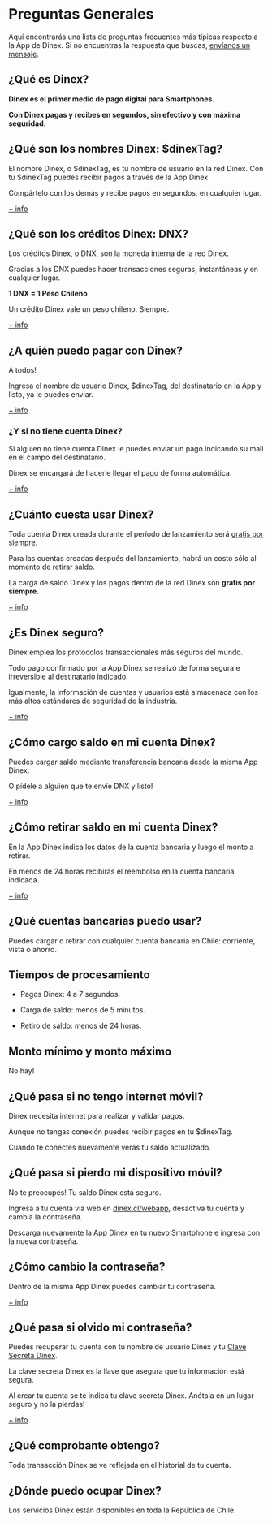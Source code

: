 # Preguntas Generales

Aquí encontrarás una lista de preguntas frecuentes más típicas respecto a la App de Dinex. Si no encuentras la respuesta que buscas, [envíanos un mensaje](../solicitud.md).


## ¿Qué es Dinex?

**Dinex es el primer medio de pago digital para Smartphones.**

**Con Dinex pagas y recibes en segundos, sin efectivo y con máxima seguridad.**


## ¿Qué son los nombres Dinex: $dinexTag?

El nombre Dinex, o $dinexTag, es tu nombre de usuario en la red Dinex. Con tu $dinexTag puedes recibir pagos a través de la App Dinex.

Compártelo con los demás y recibe pagos en segundos, en cualquier lugar.

[+ info](../guias/cuenta/#dinextag)


## ¿Qué son los créditos Dinex: DNX?

Los créditos Dinex, o DNX, son la moneda interna de la red Dinex.

Gracias a los DNX puedes hacer transacciones seguras, instantáneas y en cualquier lugar.

<strong>1 DNX = 1 Peso Chileno</strong>

Un crédito Dinex vale un peso chileno. Siempre.

[+ info](../guias/cuenta/#saldo-dinex)


## ¿A quién puedo pagar con Dinex?

A todos!

Ingresa el nombre de usuario Dinex, $dinexTag, del destinatario en la App y listo, ya le puedes enviar.

[+ info](../guias/pagos)

<div style="display: none;">Pagar Enviar Transferir Transferencia</div>


### ¿Y si no tiene cuenta Dinex?

Si alguien no tiene cuenta Dinex le puedes enviar un pago indicando su mail en el campo del destinatario.

Dinex se encargará de hacerle llegar el pago de forma automática.

[+ info](../guias/pagos.md)


## ¿Cuánto cuesta usar Dinex?

Toda cuenta Dinex creada durante el período de lanzamiento será [gratis por siempre.](../guias/costos/#retirar-saldo-dinex)

Para las cuentas creadas después del lanzamiento, habrá un costo sólo al momento de retirar saldo.

La carga de saldo Dinex y los pagos dentro de la red Dinex son **gratis por siempre.**

[+ info](../guias/costos.md)
<div style="display: none;">Precio Costo Gratis</div>


## ¿Es Dinex seguro?

Dinex emplea los protocolos transaccionales más seguros del mundo.

Todo pago confirmado por la App Dinex se realizó de forma segura e irreversible al destinatario indicado.

Igualmente, la información de cuentas y usuarios está almacenada con los más altos estándares de seguridad de la industria.

[+ info](../guias/seguridad.md)


## ¿Cómo cargo saldo en mi cuenta Dinex?

Puedes cargar saldo mediante transferencia bancaria desde la misma App Dinex.

O pídele a alguien que te envíe DNX y listo!

[+ info](..guias/cargar-retirar/#cargar)


## ¿Cómo retirar saldo en mi cuenta Dinex?

En la App Dinex indica los datos de la cuenta bancaria y luego el monto a retirar.

En menos de 24 horas recibirás el reembolso en la cuenta bancaria indicada.

[+ info](..guias/cargar-retirar/#retirar)


## ¿Qué cuentas bancarias puedo usar?

Puedes cargar o retirar con cualquier cuenta bancaria en Chile: corriente, vista o ahorro.


## Tiempos de procesamiento

- Pagos Dinex: 4 a 7 segundos.

- Carga de saldo: menos de 5 minutos.

- Retiro de saldo: menos de 24 horas.


## Monto mínimo y monto máximo

No hay!


## ¿Qué pasa si no tengo internet móvil?

Dinex necesita internet para realizar y validar pagos.

Aunque no tengas conexión puedes recibir pagos en tu $dinexTag.

Cuando te conectes nuevamente verás tu saldo actualizado.


## ¿Qué pasa si pierdo mi dispositivo móvil?

No te preocupes! Tu saldo Dinex está seguro.

Ingresa a tu cuenta vía web en <a href="http://dinex.cl/webapp" target="_blank">dinex.cl/webapp</a>, desactiva tu cuenta y cambia la contraseña.

Descarga nuevamente la App Dinex en tu nuevo Smartphone e ingresa con la nueva contraseña.


## ¿Cómo cambio la contraseña?

Dentro de la misma App Dinex puedes cambiar tu contraseña.

[+ info](../guias/cuenta/#cambiar-contrasena)


## ¿Qué pasa si olvido mi contraseña?

Puedes recuperar tu cuenta con tu nombre de usuario Dinex y tu [Clave Secreta Dinex](../guias/seguridad/#clave-secreta-dinex).

La clave secreta Dinex es la llave que asegura que tu información está segura.

Al crear tu cuenta se te indica tu clave secreta Dinex. Anótala en un lugar seguro y no la pierdas!

[+ info](../guias/cuenta/#recuperar-cuenta)


## ¿Qué comprobante obtengo?

Toda transacción Dinex se ve reflejada en el historial de tu cuenta.


## ¿Dónde puedo ocupar Dinex?

Los servicios Dinex están disponibles en toda la República de Chile.
